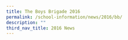 ```yaml
---
title: The Boys Brigade 2016
permalink: /school-information/news/2016/bb/
description: ""
third_nav_title: 2016 News
---
```

